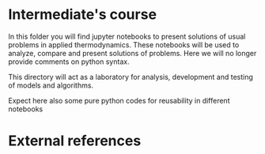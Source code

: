 # Intermediate's course

In this folder you will find jupyter notebooks to present solutions of usual problems in applied thermodynamics. These notebooks will be used to analyze, compare and present solutions of problems. Here we will no longer provide comments on python syntax.

This directory will act as a laboratory for analysis, development and testing of models and algorithms.

Expect here also some pure python codes for reusability in different notebooks


# External references
